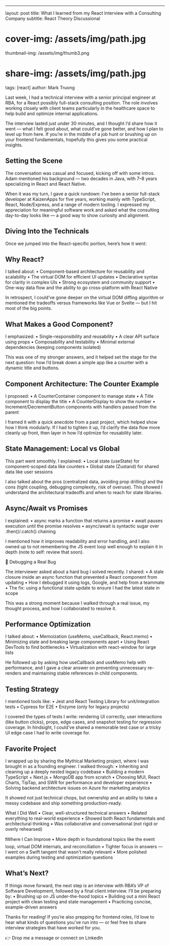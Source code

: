 ---
layout: post
title: What I learned from my React Interview with a Consulting Company
subtitle: React Theory Discussional
# cover-img: /assets/img/path.jpg
thumbnail-img: /assets/img/thumb3.png
# share-img: /assets/img/path.jpg
tags: [react]
author: Mark Truong

Last week, I had a technical interview with a senior principal engineer at RBA, for a React possibly full-stack consulting position. The role involves working closely with client teams particularly in the healthcare space to help build and optimize internal applications.

The interview lasted just under 30 minutes, and I thought I’d share how it went — what I felt good about, what could’ve gone better, and how I plan to level up from here. If you’re in the middle of a job hunt or brushing up on your frontend fundamentals, hopefully this gives you some practical insights.

## Setting the Scene

The conversation was casual and focused, kicking off with some intros. Adam mentioned his background — two decades in Java, with 7–8 years specializing in React and React Native.

When it was my turn, I gave a quick rundown: I’ve been a senior full-stack developer at KaizenApps for five years, working mainly with TypeScript, React, Node/Express, and a range of modern tooling. I expressed my appreciation for meaningful software work and asked what the consulting day-to-day looks like — a good way to show curiosity and alignment.

## Diving Into the Technicals

Once we jumped into the React-specific portion, here’s how it went:

## Why React?

I talked about:
	•	Component-based architecture for reusability and scalability
	•	The virtual DOM for efficient UI updates
	•	Declarative syntax for clarity in complex UIs
	•	Strong ecosystem and community support
	•	One-way data flow and the ability to go cross-platform with React Native

In retrospect, I could’ve gone deeper on the virtual DOM diffing algorithm or mentioned the tradeoffs versus frameworks like Vue or Svelte — but I hit most of the big points.

## What Makes a Good Component?

I emphasized:
	•	Single-responsibility and reusability
	•	A clear API surface using props
	•	Composability and testability
	•	Minimal external dependencies (keeping components isolated)

This was one of my stronger answers, and it helped set the stage for the next question: how I’d break down a simple app like a counter with a dynamic title and buttons.

## Component Architecture: The Counter Example

I proposed:
	•	A CounterContainer component to manage state
	•	A Title component to display the title
	•	A CounterDisplay to show the number
	•	Increment/DecrementButton components with handlers passed from the parent

I framed it with a quick anecdote from a past project, which helped show how I think modularly. If I had to tighten it up, I’d clarify the data flow more cleanly up front, then layer in how I’d optimize for reusability later.

## State Management: Local vs Global

This part went smoothly. I explained:
	•	Local state (useState) for component-scoped data like counters
	•	Global state (Zustand) for shared data like user sessions

I also talked about the pros (centralized data, avoiding prop drilling) and the cons (tight coupling, debugging complexity, risk of overuse). This showed I understand the architectural tradeoffs and when to reach for state libraries.

## Async/Await vs Promises

I explained:
	•	async marks a function that returns a promise
	•	await pauses execution until the promise resolves
	•	async/await is syntactic sugar over .then()/.catch() chaining

I mentioned how it improves readability and error handling, and I also owned up to not remembering the JS event loop well enough to explain it in depth (note to self: review that soon).

🔹 Debugging a Real Bug

The interviewer asked about a hard bug I solved recently. I shared:
	•	A stale closure inside an async function that prevented a React component from updating
	•	How I debugged it using logs, Google, and help from a teammate
	•	The fix: using a functional state update to ensure I had the latest state in scope

This was a strong moment because I walked through a real issue, my thought process, and how I collaborated to resolve it.

## Performance Optimization

I talked about:
	•	Memoization (useMemo, useCallback, React.memo)
	•	Minimizing state and breaking large components apart
	•	Using React DevTools to find bottlenecks
	•	Virtualization with react-window for large lists

He followed up by asking how useCallback and useMemo help with performance, and I gave a clear answer on preventing unnecessary re-renders and maintaining stable references in child components.

## Testing Strategy

I mentioned tools like:
	•	Jest and React Testing Library for unit/integration tests
	•	Cypress for E2E
	•	Enzyme (only for legacy projects)

I covered the types of tests I write: rendering UI correctly, user interactions (like button clicks), props, edge cases, and snapshot testing for regression coverage. In hindsight, I could’ve shared a memorable test case or a tricky UI edge case I had to write coverage for.

## Favorite Project

I wrapped up by sharing the Mythical Marketing project, where I was brought in as a founding engineer. I walked through:
	•	Inheriting and cleaning up a deeply nested legacy codebase
	•	Building a modern TypeScript + Next.js + MongoDB app from scratch
	•	Choosing MUI, React Charts, TipTap, and SWR for performance and developer experience
	•	Solving backend architecture issues on Azure for marketing analytics

It showed not just technical chops, but ownership and an ability to take a messy codebase and ship something production-ready.


What I Did Well
	•	Clear, well-structured technical answers
	•	Related everything to real-world experience
	•	Showed both React fundamentals and architectural thinking
	•	Was collaborative and conversational (not rigid or overly rehearsed)


❗️Where I Can Improve
	•	More depth in foundational topics like the event loop, virtual DOM internals, and reconciliation
	•	Tighter focus in answers — I went on a Swift tangent that wasn’t really relevant
	•	More polished examples during testing and optimization questions

## What’s Next?

If things move forward, the next step is an interview with RBA’s VP of Software Development, followed by a final client interview. I’ll be preparing by:
	•	Brushing up on JS under-the-hood topics
	•	Building out a mini React project with clean testing and state management
	•	Practicing concise, example-driven answers


Thanks for reading! If you’re also prepping for frontend roles, I’d love to hear what kinds of questions you’ve run into — or feel free to share interview strategies that have worked for you.

👉 Drop me a message or connect on LinkedIn
